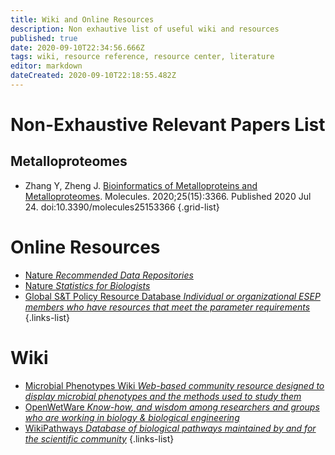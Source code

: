 ```yaml
---
title: Wiki and Online Resources
description: Non exhautive list of useful wiki and resources
published: true
date: 2020-09-10T22:34:56.666Z
tags: wiki, resource reference, resource center, literature
editor: markdown
dateCreated: 2020-09-10T22:18:55.482Z
---
```


# Non-Exhaustive Relevant Papers List

## Metalloproteomes

- Zhang Y, Zheng J. [Bioinformatics of Metalloproteins and Metalloproteomes](https://www.ncbi.nlm.nih.gov/pmc/articles/PMC7435645/). Molecules. 2020;25(15):3366. Published 2020 Jul 24. doi:10.3390/molecules25153366
{.grid-list}


# Online Resources

- [Nature *Recommended Data Repositories*](https://www.nature.com/sdata/policies/repositories)
- [Nature *Statistics for Biologists*](https://www.nature.com/collections/qghhqm/pointsofsignificance)
- [Global S&T Policy Resource Database *Individual or organizational ESEP members who have resources that meet the parameter requirements*](http://science-engage.org/database.html)
{.links-list}

# Wiki 

- [Microbial Phenotypes Wiki *Web-based community resource designed to display microbial phenotypes and the methods used to study them*](https://microbialphenotypes.org/wiki/index.php?title=Main_Page)
- [OpenWetWare *Know-how, and wisdom among researchers and groups who are working in biology & biological engineering*](https://openwetware.org/wiki/Main_Page)
- [WikiPathways *Database of biological pathways maintained by and for the scientific community*](https://www.wikipathways.org/index.php/WikiPathways)
{.links-list}
